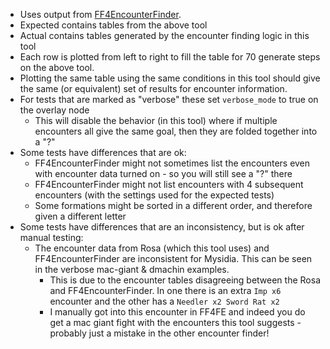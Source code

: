  - Uses output from [FF4EncounterFinder](https://simbu95.github.io/FF4EncounterFinder/).
  - Expected contains tables from the above tool
  - Actual contains tables generated by the encounter finding logic in this tool
  - Each row is plotted from left to right to fill the table for 70 generate steps on the above tool.
 - Plotting the same table using the same conditions in this tool should give the same (or equivalent) set of results for encounter information.
 - For tests that are marked as "verbose" these set `verbose_mode` to true on the overlay node
   - This will disable the behavior (in this tool) where if multiple encounters all give the same goal, then they are folded together into a "?"
 - Some tests have differences that are ok:
   - FF4EncounterFinder might not sometimes list the encounters even with encounter data turned on - so you will still see a "?" there
   - FF4EncounterFinder might not list encounters with 4 subsequent encounters (with the settings used for the expected tests)
   - Some formations might be sorted in a different order, and therefore given a different letter
 - Some tests have differences that are an inconsistency, but is ok after manual testing:
   - The encounter data from Rosa (which this tool uses) and FF4EncounterFinder are inconsistent for Mysidia. This can be seen in the verbose mac-giant & dmachin examples.
     - This is due to the encounter tables disagreeing between the Rosa and FF4EncounterFinder. In one there is an extra `Imp x6` encounter and the other has a `Needler x2 Sword Rat x2` 
     - I manually got into this encounter in FF4FE and indeed you do get a mac giant fight with the encounters this tool suggests - probably just a mistake in the other encounter finder!